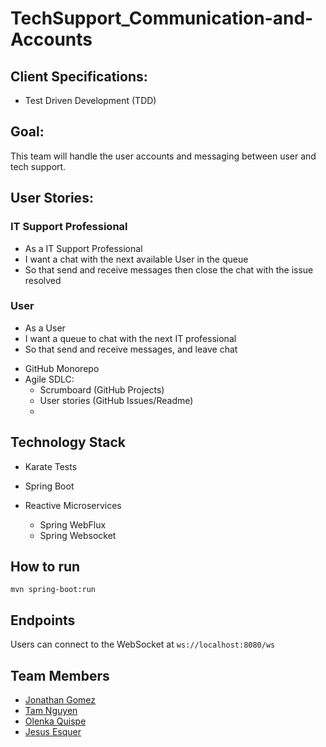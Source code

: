 
# TechSupport_Communication-and-Accounts

## Client Specifications:
- Test Driven Development (TDD)


## Goal:
This team will handle the user accounts and messaging between user and tech support.


## User Stories:
### IT Support Professional
- As a IT Support Professional
- I want a chat with the next available User in the queue
- So that send and receive messages then close the chat with the issue resolved

### User
- As a User
- I want a queue to chat with the next IT professional
- So that send and receive messages, and leave chat



* GitHub Monorepo
* Agile SDLC:
  * Scrumboard (GitHub Projects)
  *	User stories (GitHub Issues/Readme)
  *	
## Technology Stack
* Karate Tests
* Spring Boot
* Reactive Microservices

  *	Spring WebFlux
  *	Spring Websocket


## How to run
```
mvn spring-boot:run
```

## Endpoints
Users can connect to the WebSocket at `ws://localhost:8080/ws`

## Team Members
* [Jonathan Gomez](https://github.com/JonathanAGomez)
* [Tam Nguyen](https://github.com/tamhpn)
* [Olenka Quispe](https://github.com/Olenkaqh)
* [Jesus Esquer](https://github.com/jm27)
